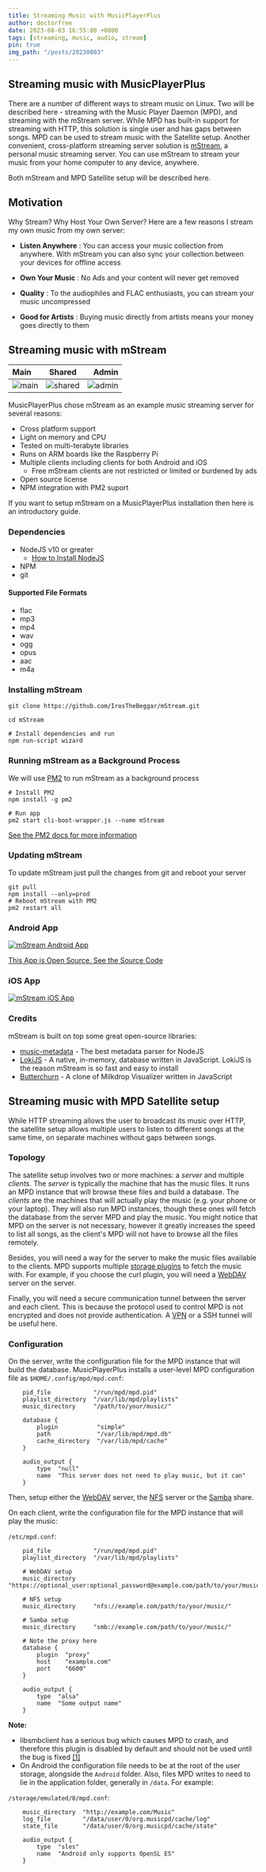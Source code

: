 ```yaml
---
title: Streaming Music with MusicPlayerPlus
author: doctorfree
date: 2023-08-03 16:55:00 +0800
tags: [streaming, music, audio, stream]
pin: true
img_path: "/posts/20230803"
---
```


## Streaming music with MusicPlayerPlus

There are a number of different ways to stream music on Linux. Two will
be described here - streaming with the Music Player Daemon (MPD), and
streaming with the mStream server. While MPD has built-in support for
streaming with HTTP, this solution is single user and has gaps between
songs. MPD can be used to stream music with the Satellite setup. Another
convenient, cross-platform streaming server solution is
[mStream](https://github.com/IrosTheBeggar/mStream), a personal music
streaming server. You can use mStream to stream your music from your
home computer to any device, anywhere.

Both mStream and MPD Satellite setup will be described here.

## Motivation

Why Stream? Why Host Your Own Server? Here are a few reasons I stream my
own music from my own server:

- **Listen Anywhere**
  : You can access your music collection from anywhere. With mStream you can also sync your collection between your devices for offline access

- **Own Your Music**
  : No Ads and your content will never get removed

- **Quality**
  : To the audiophiles and FLAC enthusiasts, you can stream your music uncompressed

- **Good for Artists**
  : Buying music directly from artists means your money goes directly to them

## Streaming music with mStream

| Main                                                                                                  |                                                Shared                                                |                                                                                              Admin |
| :---------------------------------------------------------------------------------------------------- | :--------------------------------------------------------------------------------------------------: | -------------------------------------------------------------------------------------------------: |
| ![main](https://raw.githubusercontent.com/wiki/doctorfree/MusicPlayerPlus/img/mstreamv5.png?raw=true) | ![shared](https://raw.githubusercontent.com/wiki/doctorfree/MusicPlayerPlus/img/shared.png?raw=true) | ![admin](https://raw.githubusercontent.com/wiki/doctorfree/MusicPlayerPlus/img/admin.png?raw=true) |

MusicPlayerPlus chose mStream as an example music streaming server for
several reasons:

- Cross platform support
- Light on memory and CPU
- Tested on multi-terabyte libraries
- Runs on ARM boards like the Raspberry Pi
- Multiple clients including clients for both Android and iOS
  - Free mStream clients are not restricted or limited or burdened by ads
- Open source license
- NPM integration with PM2 suport

If you want to setup mStream on a MusicPlayerPlus installation then here
is an introductory guide.

### Dependencies

- NodeJS v10 or greater
  - [How to Install NodeJS](https://nodejs.org/en/download/package-manager/)
- NPM
- git

#### Supported File Formats

- flac
- mp3
- mp4
- wav
- ogg
- opus
- aac
- m4a

### Installing mStream

```shell
git clone https://github.com/IrosTheBeggar/mStream.git

cd mStream

# Install dependencies and run
npm run-script wizard
```

### Running mStream as a Background Process

We will use [PM2](https://pm2.keymetrics.io/) to run mStream as a background process

```shell
# Install PM2
npm install -g pm2

# Run app
pm2 start cli-boot-wrapper.js --name mStream
```

[See the PM2 docs for more information](https://pm2.keymetrics.io/docs/usage/quick-start/)

### Updating mStream

To update mStream just pull the changes from git and reboot your server

```shell
git pull
npm install --only=prod
# Reboot mStream with PM2
pm2 restart all
```

### Android App

[![mStream Android App](https://raw.githubusercontent.com/wiki/doctorfree/MusicPlayerPlus/img/play-store-logo.png)](https://play.google.com/store/apps/details?id=mstream.music&hl=en_US&gl=US)

[This App is Open Source. See the Source Code](https://github.com/IrosTheBeggar/mstream_music/releases)

### iOS App

[![mStream iOS App](https://raw.githubusercontent.com/wiki/doctorfree/MusicPlayerPlus/img/app-store-logo.png)](https://apps.apple.com/us/app/mstream-player/id1605378892)

### Credits

mStream is built on top some great open-source libraries:

- [music-metadata](https://github.com/Borewit/music-metadata) - The best metadata parser for NodeJS
- [LokiJS](https://github.com/techfort/LokiJS) - A native, in-memory, database written in JavaScript. LokiJS is the reason mStream is so fast and easy to install
- [Butterchurn](https://github.com/jberg/butterchurn) - A clone of Milkdrop Visualizer written in JavaScript

## Streaming music with MPD Satellite setup

While HTTP streaming allows the user to broadcast its music over HTTP,
the satellite setup allows multiple users to listen to different songs
at the same time, on separate machines without gaps between songs.

### Topology

The satellite setup involves two or more machines: a _server_ and
multiple _clients_. The _server_ is typically the machine that has the
music files. It runs an MPD instance that will browse these files and
build a database. The _clients_ are the machines that will actually play
the music (e.g. your phone or your laptop). They will also run MPD
instances, though these ones will fetch the database from the server MPD
and play the music. You might notice that MPD on the server is not
necessary, however it greatly increases the speed to list all songs, as
the client's MPD will not have to browse all the files remotely.

Besides, you will need a way for the server to make the music files
available to the clients. MPD supports multiple
<a href="https://www.musicpd.org/doc/html/plugins.html#storage-plugins"
class="external text" rel="nofollow">storage plugins</a> to fetch the
music with. For example, if you choose the curl plugin, you will need a
[WebDAV](https://wiki.archlinux.org/title/WebDAV "WebDAV") server on the
server.

Finally, you will need a secure communication tunnel between the server
and each client. This is because the protocol used to control MPD is not
encrypted and does not provide authentication. A
<a href="https://wiki.archlinux.org/title/VPN" class="mw-redirect"
title="VPN">VPN</a> or a SSH tunnel will be useful here.

### Configuration

On the server, write the configuration file for the MPD instance that
will build the database. MusicPlayerPlus installs a user-level MPD
configuration file as `$HOME/.config/mpd/mpd.conf`:

```
    pid_file            "/run/mpd/mpd.pid"
    playlist_directory  "/var/lib/mpd/playlists"
    music_directory     "/path/to/your/music/"

    database {
        plugin           "simple"
        path             "/var/lib/mpd/mpd.db"
        cache_directory  "/var/lib/mpd/cache"
    }

    audio_output {
        type  "null"
        name  "This server does not need to play music, but it can"
    }
```

Then, setup either the
[WebDAV](https://wiki.archlinux.org/title/WebDAV "WebDAV") server, the
[NFS](https://wiki.archlinux.org/title/NFS "NFS") server or the
[Samba](https://wiki.archlinux.org/title/Samba "Samba") share.

On each client, write the configuration file for the MPD instance that
will play the music:

`/etc/mpd.conf`:

```
    pid_file            "/run/mpd/mpd.pid"
    playlist_directory  "/var/lib/mpd/playlists"

    # WebDAV setup
    music_directory     "https://optional_user:optional_password@example.com/path/to/your/music/"

    # NFS setup
    music_directory     "nfs://example.com/path/to/your/music/"

    # Samba setup
    music_directory     "smb://example.com/path/to/your/music/"

    # Note the proxy here
    database {
        plugin  "proxy"
        host    "example.com"
        port    "6600"
    }

    audio_output {
        type  "alsa"
        name  "Some output name"
    }
```

**Note:**

- libsmbclient has a serious bug which causes MPD to crash, and
  therefore this plugin is disabled by default and should not be used
  until the bug is fixed
  <a href="https://bugzilla.samba.org/show_bug.cgi?id=11413"
  class="external autonumber" rel="nofollow">[1]</a>
- On Android the configuration file needs to be at the root of the
  user storage, alongside the `Android` folder. Also, files MPD writes
  to need to lie in the application folder, generally in `/data`. For
  example:

`/storage/emulated/0/mpd.conf`:

```
    music_directory  "http://example.com/Music"
    log_file         "/data/user/0/org.musicpd/cache/log"
    state_file       "/data/user/0/org.musicpd/cache/state"

    audio_output {
        type  "sles"
        name  "Android only supports OpenSL ES"
    }
```
